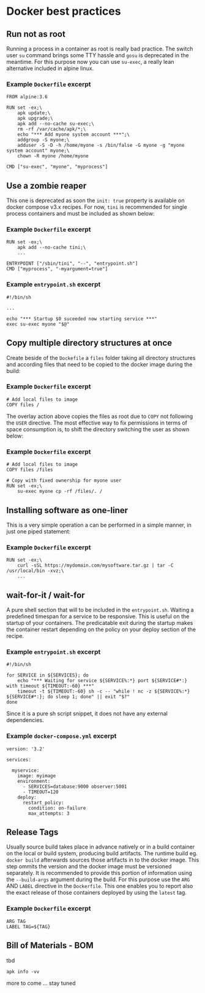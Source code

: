 # Docker best practices

## Run not as root
Running a process in a container as root is really bad practice. The switch user `su` command brings some TTY hassle and `gosu` is deprecated in the meantime. For this purpose now you can use `su-exec`, a really lean alternative included in alpine linux.

### Example `Dockerfile` excerpt
```
FROM alpine:3.6

RUN set -ex;\
    apk update;\
    apk upgrade;\
    apk add --no-cache su-exec;\
    rm -rf /var/cache/apk/*;\
    echo "*** Add myone system account ***";\
    addgroup -S myone;\
    adduser -S -D -h /home/myone -s /bin/false -G myone -g "myone system account" myone;\
    chown -R myone /home/myone

CMD ["su-exec", "myone", "myprocess"]
```

## Use a zombie reaper
This one is deprecated as soon the `init: true` property is available on docker compose v3.x recipes. For now, `tini` is recommended for single process containers and must be included as shown below:

### Example `Dockerfile` excerpt
```
RUN set -ex;\
    apk add --no-cache tini;\
    ...

ENTRYPOINT ["/sbin/tini", "--", "entrypoint.sh"]
CMD ["myprocess", "-myargument=true"]
```

### Example `entrypoint.sh` excerpt
```
#!/bin/sh

...

echo "*** Startup $0 suceeded now starting service ***"
exec su-exec myone "$@"
```
## Copy multiple directory structures at once
Create beside of the `Dockefile` a `files` folder taking all directory structures and according files that need to be copied to the docker image during the build:

### Example `Dockerfile` excerpt
```
# Add local files to image
COPY files /
```
The overlay action above copies the files as root due to `COPY` not following the `USER` directive. The most effective way to fix permissions in terms of space consumption is, to shift the directory switching the user as shown below:

### Example `Dockerfile` excerpt
```
# Add local files to image
COPY files /files

# Copy with fixed ownership for myone user
RUN set -ex;\
    su-exec myone cp -rf /files/. /
```

## Installing software as one-liner
This is a very simple operation a can be performed in a simple manner, in just one piped statement:

### Example `Dockerfile` excerpt
```
RUN set -ex;\
    curl -sSL https://mydomain.com/mysoftware.tar.gz | tar -C /usr/local/bin -xvz;\
    ...
```

## wait-for-it / wait-for
A pure shell section that will to be included in the `entrypoint.sh`. Waiting a predefined timespan for a service to be responsive. This is useful on the startup of your containers. The predicatable exit during the startup makes the container restart depending on the policy on your deploy section of the recipe.

### Example `entrypoint.sh` excerpt
```
#!/bin/sh

for SERVICE in ${SERVICES}; do
    echo "*** Waiting for service ${SERVICE%:*} port ${SERVICE#*:} with timeout ${TIMEOUT:-60} ***"
    timeout -t ${TIMEOUT:-60} sh -c -- "while ! nc -z ${SERVICE%:*} ${SERVICE#*:}; do sleep 1; done" || exit "$?"
done
```
Since it is a pure sh script snippet, it does not have any external dependencies.


### Example `docker-compose.yml` excerpt
```
version: '3.2'

services:

  myservice:
    image: myimage
    environment:
      - SERVICES=database:9000 observer:5001
      - TIMEOUT=120
    deploy:
      restart_policy:
        condition: on-failure
        max_attempts: 3
```

## Release Tags
Usually source build takes place in advance natively or in a build container on the local or build system, producing build artifacts. The runtime build eg. `docker build` afterwards sources those artifacts in to the docker image. This step ommits the version and the docker image must be versioned separately. It is recommended to provide this portion of information using the `--build-args` argument during the build. For this purpose use the `ARG` AND `LABEL` directive in the `Dockerfile`. This one enables you to report also the exact release of those containers deployed by using the `latest` tag.

### Example `Dockerfile` excerpt
```
ARG TAG
LABEL TAG=${TAG}
```

## Bill of Materials - BOM
tbd
```
apk info -vv
```

more to come ... stay tuned
